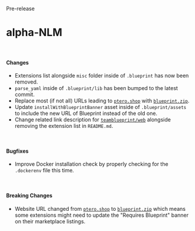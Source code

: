 <span class="badge bg-warning-subtle border border-warning-subtle text-warning-emphasis rounded-pill"><i class="bi bi-binoculars-fill"></i> Pre-release</span>
# alpha-NLM
<br/>

#### Changes
- Extensions list alongside `misc` folder inside of `.blueprint` has now been removed.
- `parse_yaml` inside of `.blueprint/lib` has been bumped to the latest commit.
- Replace most (if not all) URLs leading to [`ptero.shop`](https://ptero.shop) with [`blueprint.zip`](https://blueprint.zip).
- Update `installWithBlueprintBanner` asset inside of `.blueprint/assets` to include the new URL of Blueprint instead of the old one.
- Change related link description for [`teamblueprint/web`](https://github.com/teamblueprint/web) alongside removing the extension list in `README.md`.

<br/>

#### Bugfixes
- Improve Docker installation check by properly checking for the `.dockerenv` file this time.

<br/>

#### Breaking Changes
- Website URL changed from [`ptero.shop`](https://ptero.shop) to [`blueprint.zip`](https://blueprint.zip) which means some extensions might need to update the "Requires Blueprint" banner on their marketplace listings.